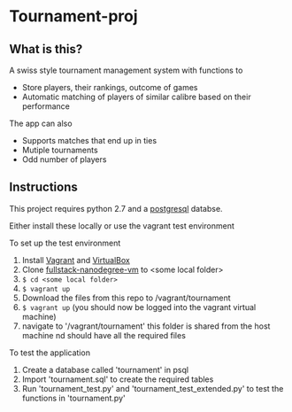 # Tournament-proj

## What is this?
A swiss style tournament management system with functions to

 - Store players, their rankings, outcome of games
 - Automatic matching of players of similar calibre based on their performance

The app can also
  
  - Supports matches that end up in ties
  - Mutiple tournaments
  - Odd number of players

## Instructions
This project requires python 2.7 and a [postgresql](http://www.postgresql.org/) databse.

Either install these locally or use the vagrant test environment

To set up the test environment 

1. Install [Vagrant](https://www.vagrantup.com/) and [VirtualBox](https://www.virtualbox.org/)
1. Clone [fullstack-nanodegree-vm](https://github.com/udacity/fullstack-nanodegree-vm) to \<some local folder\>
1. `$ cd <some local folder>`
1. `$ vagrant up`
1. Download the files from this repo to <some local folder>/vagrant/tournament
1. `$ vagrant up` (you should now be logged into the vagrant virtual machine)
1. navigate to '/vagrant/tournament' this folder is shared from the host machine nd should have all the required files


To test the application

1. Create a database called 'tournament' in psql
1. Import 'tournament.sql' to create the required tables 
1. Run 'tournament_test.py' and  'tournament_test_extended.py' to test the functions in 'tournament.py'
